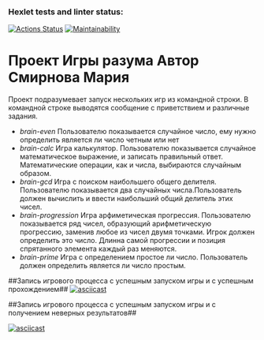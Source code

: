 ### Hexlet tests and linter status:
[![Actions Status](https://github.com/MashaYanson/frontend-project-44/workflows/hexlet-check/badge.svg)](https://github.com/MashaYanson/frontend-project-44/actions)
[![Maintainability](https://api.codeclimate.com/v1/badges/0f15bc153c1ff43b587f/maintainability)](https://codeclimate.com/github/MashaYanson/frontend-project-44/maintainability)
# Проект **Игры разума** Автор Смирнова Мария
Проект подразумевает запуск нескольких игр из командной строки. В командной строке выводятся сообщение с приветствием и различные задания.
- *brain-even* Пользователю показывается случайное число, ему нужно определить является ли число четным или  нет
- *brain-calc* Игра калькулятор. Пользователю показывается случайное математическое выражение, и записать правильный ответ. Математические операции, как и числа, выбираются случайным образом.
- *brain-gcd* Игра с поиском наибольшего общего делителя. Пользователю показывается два случайных числа.Пользователь должен вычислить и ввести наибольший общий делитель этих чисел.
- *brain-progression* Игра арфиметическая прогрессия. Пользователю показывается ряд чисел, образующий арифметическую прогрессию, заменив любое из чисел двумя точками. Игрок должен определить это число. Длинна самой прогрессии и позиция спрятанного элемента каждый раз меняются.
- *brain-prime* Игра с определением простое ли число. Пользователь должен определить является ли число простым.

 ##Запись игрового процесса с успешным запуском игры и с успешным прохождением##
[![asciicast](https://asciinema.org/a/PRdzab28c7iIZRHCdsTxoZHK2.svg)](https://asciinema.org/a/PRdzab28c7iIZRHCdsTxoZHK2)

 ##Запись игрового процесса с успешным запуском игры и с получением неверных результатов##

[![asciicast](https://asciinema.org/a/HlT3UYrHdDG5YSwxO8BM6xlBu.svg)](https://asciinema.org/a/HlT3UYrHdDG5YSwxO8BM6xlBu)